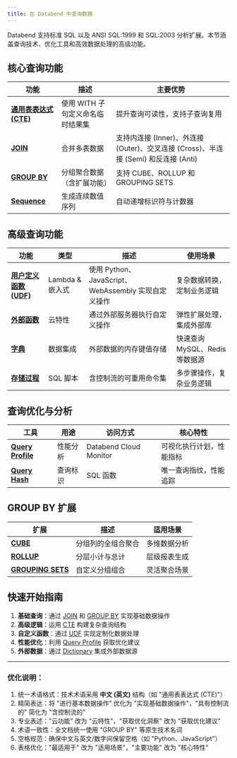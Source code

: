 ```yaml
---
title: 在 Databend 中查询数据
---
```


Databend 支持标准 SQL 以及 ANSI SQL:1999 和 SQL:2003 分析扩展。本节涵盖查询技术、优化工具和高效数据处理的高级功能。

## 核心查询功能

| 功能 | 描述 | 主要优势 |
|---------|-------------|--------------|
| [**通用表表达式 (CTE)**](00-cte.md) | 使用 WITH 子句定义命名临时结果集 | 提升查询可读性，支持子查询复用 |
| [**JOIN**](02-join.md) | 合并多表数据 | 支持内连接 (Inner)、外连接 (Outer)、交叉连接 (Cross)、半连接 (Semi) 和反连接 (Anti) |
| [**GROUP BY**](01-groupby/index.md) | 分组聚合数据（含扩展功能） | 支持 CUBE、ROLLUP 和 GROUPING SETS |
| [**Sequence**](02-sequences.md) | 生成连续数值序列 | 自动递增标识符与计数器 |

## 高级查询功能

| 功能 | 类型 | 描述 | 使用场景 |
|---------|------|-------------|-----------|
| [**用户定义函数 (UDF)**](03-udf.md) | Lambda & 嵌入式 | 使用 Python、JavaScript、WebAssembly 实现自定义操作 | 复杂数据转换，定制业务逻辑 |
| [**外部函数**](04-external-function.md) | 云特性 | 通过外部服务器执行自定义操作 | 弹性扩展处理，集成外部库 |
| [**字典**](07-dictionary.md) | 数据集成 | 外部数据的内存键值存储 | 快速查询 MySQL、Redis 等数据源 |
| [**存储过程**](08-stored-procedure.md) | SQL 脚本 | 含控制流的可重用命令集 | 多步骤操作，复杂业务逻辑 |

## 查询优化与分析

| 工具 | 用途 | 访问方式 | 核心特性 |
|------|---------|---------------|--------------|
| [**Query Profile**](05-query-profile.md) | 性能分析 | Databend Cloud Monitor | 可视化执行计划，性能指标 |
| [**Query Hash**](06-query-hash.md) | 查询标识 | SQL 函数 | 唯一查询指纹，性能追踪 |

## GROUP BY 扩展

| 扩展 | 描述 | 适用场景 |
|-----------|-------------|----------|
| [**CUBE**](01-groupby/group-by-cube.md) | 分组列的全组合聚合 | 多维数据分析 |
| [**ROLLUP**](01-groupby/group-by-rollup.md) | 分层小计与总计 | 层级报表生成 |
| [**GROUPING SETS**](01-groupby/group-by-grouping-sets.md) | 自定义分组组合 | 灵活聚合场景 |

## 快速开始指南

1. **基础查询**：通过 [JOIN](02-join.md) 和 [GROUP BY](01-groupby/index.md) 实现基础数据操作
2. **高级逻辑**：运用 [CTE](00-cte.md) 构建复杂查询结构
3. **自定义函数**：通过 [UDF](03-udf.md) 实现定制化数据处理
4. **性能优化**：利用 [Query Profile](05-query-profile.md) 获取优化建议
5. **外部数据**：通过 [Dictionary](07-dictionary.md) 集成外部数据源

---

### 优化说明：
1. 统一术语格式：技术术语采用 **中文 (英文)** 结构（如 "通用表表达式 (CTE)"）
2. 精简表达：将 "进行基本数据操作" 优化为 "实现基础数据操作"，"具有控制流的" 简化为 "含控制流的"
3. 专业表述："云功能" 改为 "云特性"，"获取优化洞察" 改为 "获取优化建议"
4. 术语一致性：全文档统一使用 "GROUP BY" 等原生技术名词
5. 空格规范：确保中文与英文/数字间保留空格（如 "Python、JavaScript"）
6. 表格优化："最适用于" 改为 "适用场景"，"主要功能" 改为 "核心特性"
